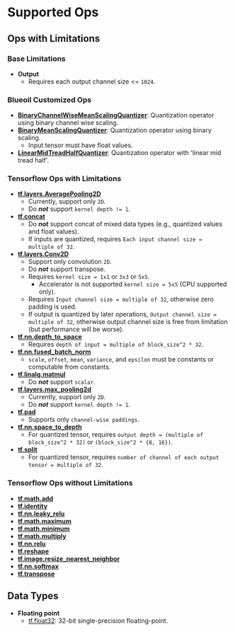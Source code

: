 # Supported Ops
## Ops with Limitations
### Base Limitations
- **Output**
    - Requires each output channel size <= `1024`.

### Blueoil Customized Ops
- **[BinaryChannelWiseMeanScalingQuantizer](https://github.com/blue-oil/blueoil/blob/620ba3b404dea142ff53461206c31e987b26cb6e/blueoil/converter/core/operators.py#L2352)**: Quantization operator using binary channel wise scaling.
- **[BinaryMeanScalingQuantizer](https://github.com/blue-oil/blueoil/blob/620ba3b404dea142ff53461206c31e987b26cb6e/blueoil/converter/core/operators.py#L709)**: Quantization operator using binary scaling.
    - Input tensor must have float values.
- **[LinearMidTreadHalfQuantizer](https://github.com/blue-oil/blueoil/blob/620ba3b404dea142ff53461206c31e987b26cb6e/blueoil/converter/core/operators.py#L1373)**: Quantization operator with 'linear mid tread half'.

### Tensorflow Ops with Limitations
- **[tf.layers.AveragePooling2D](https://www.tensorflow.org/versions/r1.15/api_docs/python/tf/layers/AveragePooling2D)**
    - Currently, support only `2D`.
    - Do ***not*** support `kernel depth != 1`.
- **[tf.concat](https://www.tensorflow.org/versions/r1.15/api_docs/python/tf/concat)**
    - Do ***not*** support concat of mixed data types (e.g., quantized values and float values).
    - If inputs are quantized, requires `Each input channel size = multiple of 32`.
- **[tf.layers.Conv2D](https://www.tensorflow.org/versions/r1.15/api_docs/python/tf/layers/Conv2D)**
    - Support only convolution `2D`.
    - Do ***not*** support transpose.
    - Requires `kernel size = 1x1` or `3x3` or `5x5`.
        - Accelerator is not supported `kernel size = 5x5` (CPU supported only).
    - Requires `Input channel size = multiple of 32`, otherwise zero padding is used.
    - If output is quantized by later operations, `Output channel size = multiple of 32`, otherwise output channel size is free from limitation (but performance will be worse).
- **[tf.nn.depth_to_space](https://www.tensorflow.org/versions/r1.15/api_docs/python/tf/nn/depth_to_space)**
    - Requires `depth of input = multiple of block_size^2 * 32`.
- **[tf.nn.fused_batch_norm](https://www.tensorflow.org/versions/r1.15/api_docs/python/tf/nn/fused_batch_norm)**
    - `scale`, `offset`, `mean`, `variance`, and `epsilon` must be constants or computable from constants.
- **[tf.linalg.matmul](https://www.tensorflow.org/versions/r1.15/api_docs/python/tf/linalg/matmul)**
    - Do ***not*** support `scalar`.
- **[tf.layers.max_pooling2d](https://www.tensorflow.org/versions/r1.15/api_docs/python/tf/layers/max_pooling2d)**
    - Currently, support only `2D`.
    - Do ***not*** support `kernel depth != 1`.
- **[tf.pad](https://www.tensorflow.org/versions/r1.15/api_docs/python/tf/pad)**
    - Supports only `channel-wise paddings`.
- **[tf.nn.space_to_depth](https://www.tensorflow.org/versions/r1.15/api_docs/python/tf/nn/space_to_depth)**
    - For quantized tensor, requires `output depth = (multiple of block_size^2 * 32)` or `(block_size^2 * {8, 16})`.
- **[tf.split](https://www.tensorflow.org/versions/r1.15/api_docs/python/tf/split)**
    - For quantized tensor, requires `number of channel of each output tensor = multiple of 32`.

###  Tensorflow Ops without Limitations
- **[tf.math.add](https://www.tensorflow.org/versions/r1.15/api_docs/python/tf/math/add)**
- **[tf.identity](https://www.tensorflow.org/versions/r1.15/api_docs/python/tf/identity)**
- **[tf.nn.leaky_relu](https://www.tensorflow.org/versions/r1.15/api_docs/python/tf/nn/leaky_relu)**
- **[tf.math.maximum](https://www.tensorflow.org/versions/r1.15/api_docs/python/tf/math/maximum)**
- **[tf.math.minimum](https://www.tensorflow.org/versions/r1.15/api_docs/python/tf/math/minimum)**
- **[tf.math.multiply](https://www.tensorflow.org/versions/r1.15/api_docs/python/tf/math/multiply)**
- **[tf.nn.relu](https://www.tensorflow.org/versions/r1.15/api_docs/python/tf/nn/relu)**
- **[tf.reshape](https://www.tensorflow.org/versions/r1.15/api_docs/python/tf/reshape)**
- **[tf.image.resize_nearest_neighbor](https://www.tensorflow.org/versions/r1.15/api_docs/python/tf/image/resize_nearest_neighbor)**
- **[tf.nn.softmax](https://www.tensorflow.org/versions/r1.15/api_docs/python/tf/nn/softmax)**
- **[tf.transpose](https://www.tensorflow.org/versions/r1.15/api_docs/python/tf/transpose)**


## Data Types
- **Floating point**
    - [tf.float32](https://www.tensorflow.org/api_docs/python/tf#float32): 32-bit single-precision floating-point.
